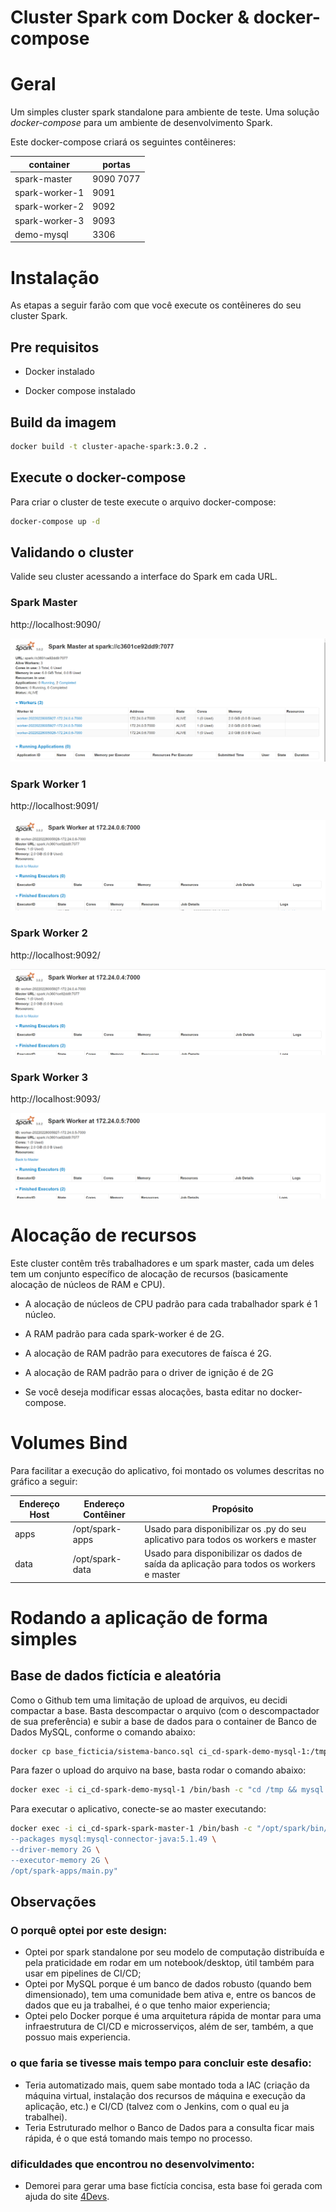 # Cluster Spark com Docker & docker-compose

# Geral

Um simples cluster spark standalone para ambiente de teste. Uma solução *docker-compose* para um ambiente de desenvolvimento Spark.

Este docker-compose criará os seguintes contêineres:

container|portas
---|---
spark-master|9090 7077
spark-worker-1|9091
spark-worker-2|9092
spark-worker-3|9093
demo-mysql|3306


# Instalação

As etapas a seguir farão com que você execute os contêineres do seu cluster Spark.

## Pre requisitos

* Docker instalado

* Docker compose instalado

## Build da imagem


```sh
docker build -t cluster-apache-spark:3.0.2 .
```

## Execute o docker-compose

Para criar o cluster de teste execute o arquivo docker-compose:

```sh
docker-compose up -d
```

## Validando o cluster

Valide seu cluster acessando a interface do Spark em cada URL.

### Spark Master

http://localhost:9090/

![alt text](articles/images/spark-master.png "Spark master UI")

### Spark Worker 1

http://localhost:9091/

![alt text](articles/images/spark-worker-1.png "Spark worker 1 UI")

### Spark Worker 2

http://localhost:9092/

![alt text](articles/images/spark-worker-2.png "Spark worker 2 UI")

### Spark Worker 3

http://localhost:9093/

![alt text](articles/images/spark-worker-3.png "Spark worker 2 UI")


# Alocação de recursos 

Este cluster contêm três trabalhadores e um spark master, cada um deles tem um conjunto específico de alocação de recursos (basicamente alocação de núcleos de RAM e CPU).

* A alocação de núcleos de CPU padrão para cada trabalhador spark é 1 núcleo.

* A RAM padrão para cada spark-worker é de 2G.

* A alocação de RAM padrão para executores de faísca é 2G.

* A alocação de RAM padrão para o driver de ignição é de 2G

* Se você deseja modificar essas alocações, basta editar no docker-compose.


# Volumes Bind

Para facilitar a execução do aplicativo, foi montado os volumes descritas no gráfico a seguir:

Endereço Host|Endereço Contêiner|Propósito
---|---|---
apps|/opt/spark-apps| Usado para disponibilizar os .py do seu aplicativo para todos os workers e master
data|/opt/spark-data| Usado para disponibilizar os dados de saída da aplicação para todos os workers e master


# Rodando a aplicação de forma simples

## Base de dados fictícia e aleatória

Como o Github tem uma limitação de upload de arquivos, eu decidi compactar a base.
Basta descompactar o arquivo (com o descompactador de sua preferência) e subir a base de dados para o container de Banco de Dados MySQL, conforme o comando abaixo:

```sh
docker cp base_ficticia/sistema-banco.sql ci_cd-spark-demo-mysql-1:/tmp
```

Para fazer o upload do arquivo na base, basta rodar o comando abaixo:

```sh
docker exec -i ci_cd-spark-demo-mysql-1 /bin/bash -c "cd /tmp && mysql -h localhost -uroot -pfagner_correa < sistema-banco.sql"
```

Para executar o aplicativo, conecte-se ao master executando:

```sh
docker exec -i ci_cd-spark-spark-master-1 /bin/bash -c "/opt/spark/bin/spark-submit --master spark://spark-master:7077 \
--packages mysql:mysql-connector-java:5.1.49 \
--driver-memory 2G \
--executor-memory 2G \
/opt/spark-apps/main.py"
```

## Observações

### O porquê optei por este design:

* Optei por spark standalone por seu modelo de computação distribuída e pela praticidade em rodar em um notebook/desktop, útil também para usar em pipelines de CI/CD;
* Optei por MySQL porque é um banco de dados robusto (quando bem dimensionado), tem uma comunidade bem ativa e, entre os bancos de dados que eu ja trabalhei, é o que tenho maior experiencia;
* Optei pelo Docker porque é uma arquitetura rápida de montar para uma infraestrutura de CI/CD e microsserviços, além de ser, também, a que possuo mais experiencia.	
	
### o que faria se tivesse mais tempo para concluir este desafio:

* Teria automatizado mais, quem sabe montado toda a IAC (criação da máquina virtual, instalação dos recursos de máquina e execução da aplicação, etc.) e CI/CD (talvez com o Jenkins, com o qual eu ja trabalhei).
* Teria Estruturado melhor o Banco de Dados para a consulta ficar mais rápida, é o que está tomando mais tempo no processo.
	

### dificuldades que encontrou no desenvolvimento:

* Demorei para gerar uma base fictícia concisa, esta base foi gerada com ajuda do site <a href="https://www.4devs.com.br/gerador_de_pessoas">4Devs</a>.

